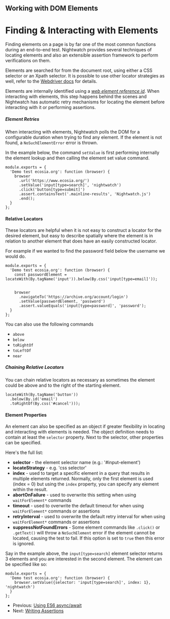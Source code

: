 ## Working with DOM Elements

<div class="page-header"><h1>Finding &amp; Interacting with Elements</h1></div>

Finding elements on a page is by far one of the most common functions during an end-to-end test. Nightwatch provides several techniques of locating elements and also an extensible assertion framework to perform verifications on them. 

Elements are searched for from the document root, using either a CSS selector or an Xpath selector. It is possible to use other locator strategies as well, refer to the [Webdriver docs][2] for details.

Elements are internally identified using a _[web element reference id][3]_. When interacting with elements, this step happens behind the scenes and Nightwatch has automatic retry mechanisms for locating the element before interacting with it or performing assertions.

<div class="alert alert-info">
<h5>Element Retries</h5>
When interacting with elements, Nightwatch polls the DOM for a configurable duration when trying to find any element. If the element is not found, a <code>NoSuchElementError</code> error is thrown. 
</div>

In the example below, the command `setValue` is first performing internally the element lookup and then calling the element set value command.  

<div class="sample-test">
<pre data-language="javascript"><code class="language-javascript">module.exports = {
  'Demo test ecosia.org': function (browser) {
    browser
      .url('https://www.ecosia.org/')
      .setValue('input[type=search]', 'nightwatch')
      .click('button[type=submit]')
      .assert.containsText('.mainline-results', 'Nightwatch.js')
      .end();
  }
};</code></pre>
</div>

#### Relative Locators

These locators are helpful when it is not easy to construct a locator for the desired element, but easy to describe spatially where the element is in relation to another element that does have an easily constructed locator.

For example if we wanted to find the password field below the username we would do.

<div class="sample-test">
<pre data-language="javascript"><code class="language-javascript">module.exports = {
  'Demo test ecosia.org': function (browser) {
    const passwordElement = locateWith(By.tagName('input')).below(By.css('input[type=email]'));
    <br>
    browser
      .navigateTo('https://archive.org/account/login')
      .setValue(passwordElement, 'password')
      .assert.valueEquals('input[type=password]', 'password');
  }
};</code></pre>
</div>

You can also use the following commands

* `above`
* `below`
* `toRightOf`
* `toLeftOf`
* `near`

##### Chaining Relative Locators

You can chain relative locators as necessary as sometimes the element could be above and to the right of the starting element.

<pre data-language="javascript"><code class="language-javascript">locateWith(By.tagName('button'))
  .below(By.id('email')
  .toRightOf(By.css('#cancel')));
</code></pre>

#### Element Properties

An element can also be specified as an object if greater flexibility in locating and interacting with elements is needed. The object definition needs to contain at least the `selector` property. 
Next to the selector, other properties can be specified. 

Here's the full list:

- **selector** - the element selector name (e.g.: '#input-element')
- **locateStrategy** - e.g. 'css selector'
- **index** - used to target a specific element in a query that results in multiple elements returned. Normally, only the first element is used (index = 0) but using the `index` property, you can specify any element within the result. 
- **abortOnFailure** - used to overwrite this setting when using `waitForElement*` commands
- **timeout** - used to overwrite the default timeout for when using `waitForElement*` commands or assertions
- **retryInterval** - used to overwrite the default retry interval for when using `waitForElement*` commands or assertions
- **suppressNotFoundErrors** - Some element commands like `.click()` or `.getText()` will throw a `NoSuchElement` error if the element cannot be located, causing the test to fail. If this option is set to `true` then this error is ignored.

Say in the example above, the `input[type=search]` element selector returns 3 elements and you are interested in the second element. The element can be specified like so:

<div class="sample-test">
<pre data-language="javascript"><code class="language-javascript">module.exports = {
  'Demo test ecosia.org': function (browser) {
    browser.setValue({selector: 'input[type=search]', index: 1}, 'nightwatch')
  }
};</code></pre>
</div>

- Previous: [Using ES6 async/await](/guide/using-nightwatch/using-es6-async.html)
- Next: [Writing Assertions](/guide/using-nightwatch/writing-assertions.html)

[2]:    https://www.w3.org/TR/webdriver/#locator-strategies
[3]:    https://www.w3.org/TR/webdriver/#elements

